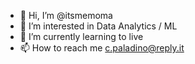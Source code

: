 - 👋 Hi, I’m @itsmemoma
- 👀 I’m interested in Data Analytics / ML 
- 🌱 I’m currently learning to live
- 📫 How to reach me c.paladino@reply.it

<!---
itsmemoma/itsmemoma is a ✨ special ✨ repository because its `README.md` (this file) appears on your GitHub profile.
You can click the Preview link to take a look at your changes.
--->
